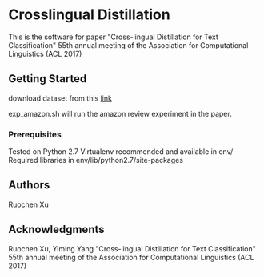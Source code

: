 # Crosslingual Distillation

This is the software for paper "Cross-lingual Distillation for Text Classification"  55th annual meeting of the Association for Computational Linguistics (ACL 2017)

## Getting Started

download dataset from this [link](http://nyc.lti.cs.cmu.edu/datasets/cross_distill.tar.gz)

exp_amazon.sh will run the amazon review experiment in the paper.

### Prerequisites

Tested on Python 2.7
Virtualenv recommended and available in env/ 
Required libraries in env/lib/python2.7/site-packages

## Authors

Ruochen Xu

## Acknowledgments

Ruochen Xu, Yiming Yang "Cross-lingual Distillation for Text Classification"  55th annual meeting of the Association for Computational Linguistics (ACL 2017)